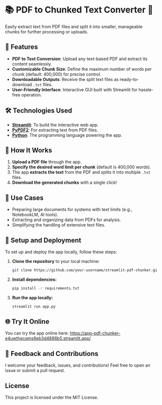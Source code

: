 # 📚 PDF to Chunked Text Converter 🌟

Easily extract text from PDF files and split it into smaller, manageable chunks for further processing or uploads.

## 🚀 Features
- **PDF to Text Conversion**: Upload any text-based PDF and extract its content seamlessly.
- **Customizable Chunk Size**: Define the maximum number of words per chunk (default: 400,000) for precise control.
- **Downloadable Outputs**: Receive the split text files as ready-to-download `.txt` files.
- **User-Friendly Interface**: Interactive GUI built with Streamlit for hassle-free operation.

## 🛠️ Technologies Used
- **[Streamlit](https://streamlit.io/)**: To build the interactive web app.
- **[PyPDF2](https://pypi.org/project/PyPDF2/)**: For extracting text from PDF files.
- **[Python](https://www.python.org/)**: The programming language powering the app.

## 📖 How It Works
1. **Upload a PDF file** through the app.
2. **Specify the desired word limit per chunk** (default is 400,000 words).
3. The app **extracts the text** from the PDF and splits it into multiple `.txt` files.
4. **Download the generated chunks** with a single click!

## 🎯 Use Cases
- Preparing large documents for systems with text limits (e.g., NotebookLM, AI tools).
- Extracting and organizing data from PDFs for analysis.
- Simplifying the handling of extensive text files.

## 🔧 Setup and Deployment
To set up and deploy the app locally, follow these steps:

1. **Clone the repository** to your local machine:
   ```bash
   git clone https://github.com/your-username/streamlit-pdf-chunker.git

2. **Install dependencies:**
   ```bash
   pip install -r requirements.txt

3. **Run the app locally:**
   ```bash
   streamlit run app.py

## 🌐 Try It Online

You can try the app online here: https://app-pdf-chunker-e4uwthecqms6eb3d4886b5.streamlit.app/

## 📩 Feedback and Contributions
I welcome your feedback, issues, and contributions! Feel free to open an issue or submit a pull request.

## License
This project is licensed under the MIT License.
